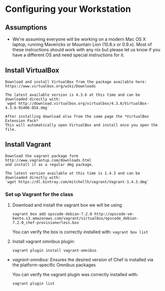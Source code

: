 Configuring your Workstation
============================

Assumptions
-----------

-   We're assuming everyone will be working on a modern Mac OS X laptop, running
    Mavericks or Mountain Lion (10.8.x or 0.9.x). Most of these instructions should work with any nix 
    but please let us know if you have a different OS and need special instructions for it.

Install VirtualBox
------------------

    Download and install VirtualBox from the package available here:
    https://www.virtualbox.org/wiki/Downloads

    The latest available version is 4.3.6 at this time and can be downloaded directly with:
    `wget http://download.virtualbox.org/virtualbox/4.3.6/VirtualBox-4.3.6-91406-OSX.dmg`

    After installing download also from the same page the *VirtualBox Extension Pack*
    This will automatically open VirtualBox and install once you open the file.

Install Vagrant
---------------

    Download the vagrant package form http://www.vagrantup.com/downloads.html
    and install it as a regular dmg package. 

    The latest version available at this time is 1.4.3 and can be downloaded directly with:
    `wget https://dl.bintray.com/mitchellh/vagrant/Vagrant-1.4.3.dmg`

### Set up Vagrant for the class

1. Download and install the vagrant box we will be using

   `vagrant box add opscode-debian-7.2.0 http://opscode-vm-bento.s3.amazonaws.com/vagrant/virtualbox/opscode_debian-7.2.0_chef-provisionerless.box`

   You can verify the box is correctly installed with:
    `vagrant box list`

2. Install vagrant omnibus plugin:

   `vagrant plugin install vagrant-omnibus`

* *vagrant-omnibus:* Ensures the desired version of Chef is installed
  via the platform-specific Omnibus packages 

  You can verify the vagrant plugin was correctly installed with:

  `vagrant plugin list`
